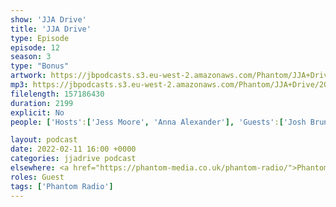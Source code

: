 ```yaml
---
show: 'JJA Drive'
title: 'JJA Drive'
type: Episode
episode: 12
season: 3
type: "Bonus"
artwork: https://jbpodcasts.s3.eu-west-2.amazonaws.com/Phantom/JJA+Drive/jja+drive.jpeg
mp3: https://jbpodcasts.s3.eu-west-2.amazonaws.com/Phantom/JJA+Drive/2022-02-11.mp3
filelength: 157186430
duration: 2199
explicit: No
people: ['Hosts':['Jess Moore', 'Anna Alexander'], 'Guests':['Josh Brunning','Dan Jellicoe']]

layout: podcast
date: 2022-02-11 16:00 +0000
categories: jjadrive podcast
elsewhere: <a href="https://phantom-media.co.uk/phantom-radio/">Phantom Media</a>
roles: Guest
tags: ['Phantom Radio']
---
```

